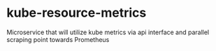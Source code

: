 # kube-resource-metrics
Microservice that will utilize kube metrics via api interface and parallel scraping point towards Prometheus
